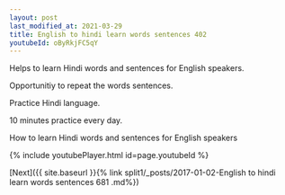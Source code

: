 ```yaml
---
layout: post
last_modified_at: 2021-03-29
title: English to hindi learn words sentences 402 
youtubeId: oByRkjFC5qY
---
```

 
 
Helps to learn Hindi words and sentences for English speakers.

Opportunitiy to repeat the words sentences. 

Practice Hindi language. 
 
10 minutes practice every day. 
 
How to learn Hindi words and sentences for English speakers 
 
{% include youtubePlayer.html id=page.youtubeId %}
 
 
[Next]({{ site.baseurl }}{% link  split1/_posts/2017-01-02-English to hindi learn words sentences 681 .md%})
 

